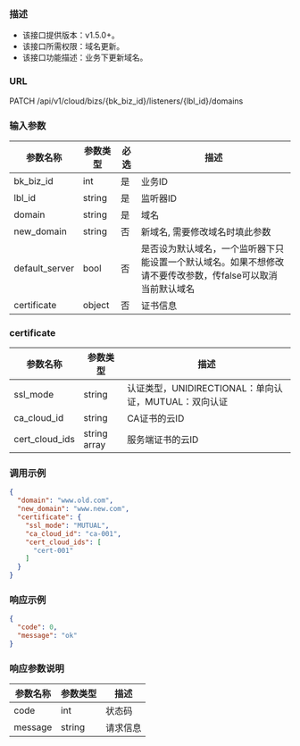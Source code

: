 ### 描述

- 该接口提供版本：v1.5.0+。
- 该接口所需权限：域名更新。
- 该接口功能描述：业务下更新域名。

### URL

PATCH /api/v1/cloud/bizs/{bk_biz_id}/listeners/{lbl_id}/domains

### 输入参数

| 参数名称           | 参数类型   | 必选 | 描述                                                       |
|----------------|--------|----|----------------------------------------------------------|
| bk_biz_id      | int    | 是  | 业务ID                                                     |
| lbl_id         | string | 是  | 监听器ID                                                    |
| domain         | string | 是  | 域名                                                       |
| new_domain     | string | 否  | 新域名, 需要修改域名时填此参数                                         |
| default_server | bool   | 否  | 是否设为默认域名，一个监听器下只能设置一个默认域名。如果不想修改请不要传改参数，传false可以取消当前默认域名 |
| certificate    | object | 否  | 证书信息                                                     |

### certificate

| 参数名称           | 参数类型         | 描述                                   |
|----------------|--------------|--------------------------------------|
| ssl_mode       | string       | 认证类型，UNIDIRECTIONAL：单向认证，MUTUAL：双向认证 |
| ca_cloud_id    | string       | CA证书的云ID                             |
| cert_cloud_ids | string array | 服务端证书的云ID                            |

### 调用示例

```json
{
  "domain": "www.old.com",
  "new_domain": "www.new.com",
  "certificate": {
    "ssl_mode": "MUTUAL",
    "ca_cloud_id": "ca-001",
    "cert_cloud_ids": [
      "cert-001"
    ]
  }
}
```

### 响应示例

```json
{
  "code": 0,
  "message": "ok"
}
```

### 响应参数说明

| 参数名称    | 参数类型   | 描述   |
|---------|--------|------|
| code    | int    | 状态码  |
| message | string | 请求信息 |
